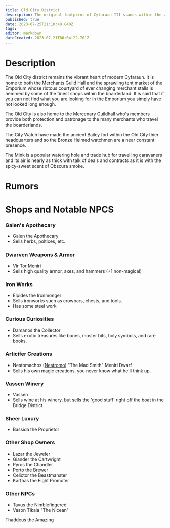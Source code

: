 ```yaml
---
title: Old City District
description: The original footprint of Cyfaraun III stands within the walls of the old city. Many stone structures within this district demonstrate their elven origin though they have been repurposed by their Auran inhabitants.
published: true
date: 2023-07-25T21:10:48.840Z
tags: 
editor: markdown
dateCreated: 2023-07-21T00:04:22.701Z
---
```


# Description
The Old City district remains the vibrant heart of modern Cyfaraun. It is home to both the Merchants Guild Hall and the sprawling tent market of the Emporium whose riotous courtyard of ever changing merchant stalls is hemmed by some of the finest shops within the boarderland. It is said that if you can not find what you are looking for in the Emporium you simply have not looked long enough.

The Old City is also home to the Mercenary Guildhall who's members provide both protection and patronage to the many merchants who travel the boarderlands.

The City Watch have made the ancient Bailey fort within the Old City thier headquarters and so the Bronze Helmed watchmen are a near constant presence.

The Mink is a popular watering hole and trade hub for travelling caravaners and its air is nearly as thick with talk of deals and contracts as it is with the spicy-sweet scent of Obscura smoke.

# Rumors


# Shops and Notable NPCS

### Galen's Apothecary
- Galen the Apothecary
- Sells herbs, poltices, etc.
### Dwarven Weapons & Armor
- Vir Tor Meniri
- Sells high quality armor, axes, and hammers (+1 non-magical)
### Iron Works
- Elpides the Ironmonger
- Sells ironworks such as crowbars, chests, and tools.
- Has some steel work
### Curious Curiosities
- Damanos the Collector 
- Sells exotic treasures like bones, moster bits, holy symbols, and rare books.
### Articifer Creations
- Nestomachos ([Nestromo](/npcs/nestromo)) "The Mad Smith" Meniri Dwarf
- Sells his own magic creations, you never know what he'll think up.

### Vassen Winery
- Vassen
- Sells wine at his winery, but sells the 'good stuff' right off the boat in the Bridge District

### Sheer Luxury
- Bassida the Proprietor

### Other Shop Owners
- Lazar the Jeweler
- Giander the Cartwright
- Pyros the Chandler
- Porto the Brewer
- Celictor the Beastmanster
- Karthas the Fight Promoter

### Other NPCs
- Tavus the Nimblefingered
- Vason Tikala "The Nicean"



Thaddeus the Amazing